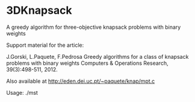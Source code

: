# 3DKnapsack
A greedy algorithm for three-objective knapsack problems with binary weights

Support material for the article:

J.Gorski, L.Paquete, F.Pedrosa
Greedy algorithms for a class of knapsack problems with binary weights
Computers & Operations Research, 39(3):498-511, 2012.

Also available at 
http://eden.dei.uc.pt/~paquete/knap/mpt.c

Usage: 
./mst <instance filename>
